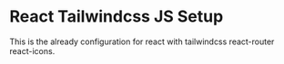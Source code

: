 # React Tailwindcss JS Setup

This is the already configuration for react with tailwindcss react-router react-icons.
